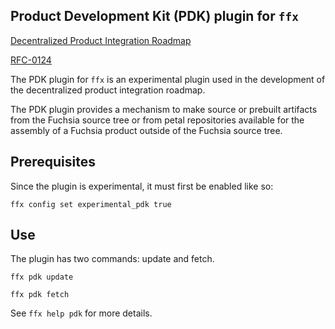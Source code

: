 ## Product Development Kit (PDK) plugin for `ffx`

[Decentralized Product Integration Roadmap](/docs/contribute/roadmap/2021/decentralized_product_integration.md)

[RFC-0124](/docs/contribute/governance/rfcs/0124_decentralized_product_integration_artifact_description_and_propagation.md)


The PDK plugin for `ffx` is an experimental plugin used in the development of
the decentralized product integration roadmap.

The PDK plugin provides a mechanism to make source or prebuilt artifacts from
the Fuchsia source tree or from petal repositories available for the assembly of
a Fuchsia product outside of the Fuchsia source tree.


## Prerequisites

Since the plugin is experimental, it must first be enabled like so:

```
ffx config set experimental_pdk true
```

## Use

The plugin has two commands: update and fetch.


```
ffx pdk update

ffx pdk fetch
```

See `ffx help pdk` for more details.
